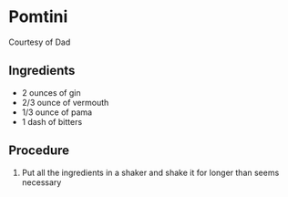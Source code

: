 Pomtini 
=========

Courtesy of Dad

Ingredients 
--------------

* 2 ounces of gin 
* 2/3 ounce of vermouth 
* 1/3 ounce of pama 
* 1 dash of bitters 

Procedure 
------------

1. Put all the ingredients in a shaker and shake it for longer than seems necessary 

